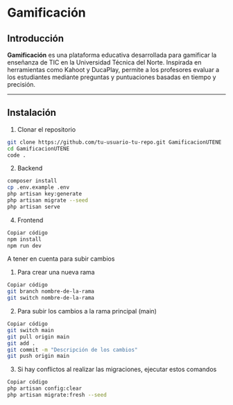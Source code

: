 <h1> Gamificación </h1>

## Introducción
**Gamificación** es una plataforma educativa desarrollada para gamificar la enseñanza de TIC en la Universidad Técnica del Norte. Inspirada en herramientas como Kahoot y DucaPlay, permite a los profesores evaluar a los estudiantes mediante preguntas y puntuaciones basadas en tiempo y precisión.

---

## Instalación

 1. Clonar el repositorio
```sh
git clone https://github.com/tu-usuario-tu-repo.git GamificacionUTENE
cd GamificacionUTENE
code .
```

2. Backend
```sh
composer install
cp .env.example .env
php artisan key:generate
php artisan migrate --seed
php artisan serve
```

4. Frontend
```sh
Copiar código
npm install
npm run dev
```

A tener en cuenta para subir cambios
1. Para crear una nueva rama
```sh
Copiar código
git branch nombre-de-la-rama
git switch nombre-de-la-rama
```
2. Para subir los cambios a la rama principal (main)
```sh
Copiar código
git switch main
git pull origin main
git add . 
git commit -m "Descripción de los cambios"
git push origin main
```
3. Si hay conflictos al realizar las migraciones, ejecutar estos comandos
```sh
Copiar código
php artisan config:clear
php artisan migrate:fresh --seed
